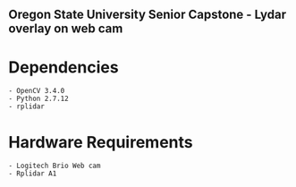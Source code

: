 ## Oregon State University Senior Capstone - Lydar overlay on web cam 

# Dependencies
	- OpenCV 3.4.0
	- Python 2.7.12
	- rplidar

# Hardware Requirements
	- Logitech Brio Web cam
	- Rplidar A1